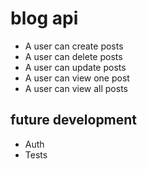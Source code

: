 # blog api
- A user can create posts
- A user can delete posts
- A user can update posts
- A user can view one post
- A user can view all posts

## future development
- Auth
- Tests